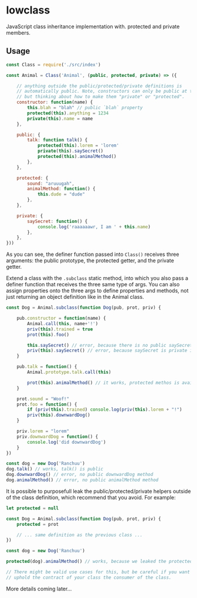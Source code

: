 
lowclass
========

JavaScript class inheritance implementation with. protected and private members.

Usage
-----

```js
const Class = require('./src/index')

const Animal = Class('Animal', (public, protected, private) => ({

    // anything outside the public/protected/private definitions is
    // automatically public. Note, constructors can only be public at the moment,
    // but thinking about how to make them "private" or "protected".
    constructor: function(name) {
        this.blah = "blah" // public `blah` property
        protected(this).anything = 1234
        private(this).name = name
    },

    public: {
        talk: function talk() {
            protected(this).lorem = 'lorem'
            private(this).saySecret()
            protected(this).animalMethod()
        },
    },

    protected: {
        sound: "aruuugah",
        animalMethod: function() {
            this.dude = "dude"
        },
    },

    private: {
        saySecret: function() {
            console.log('raaaaaawr, I am ' + this.name)
        },
    },
}))
```

As you can see, the definer function passed into `Class()` receives three
arguments: the public prototype, the protected getter, and the private getter.

Extend a class with the `.subclass` static method, into which you also pass a
definer function that receives the three same type of args. You can also assign
properties onto the three args to define properties and methods, not just
returning an object definition like in the Animal class.

```js
const Dog = Animal.subclass(function Dog(pub, prot, priv) {

    pub.constructor = function(name) {
        Animal.call(this, name+'!')
        priv(this).trained = true
        prot(this).foo()

        this.saySecret() // error, because there is no public saySecret method
        priv(this).saySecret() // error, because saySecret is private in the above Animal class
    }

    pub.talk = function() {
        Animal.prototype.talk.call(this)

        prot(this).animalMethod() // it works, protected methos is available in all sub classes.
    }

    prot.sound = "Woof!"
    prot.foo = function() {
        if (priv(this).trained) console.log(priv(this).lorem + "!")
        priv(this).downwardDog()
    }

    priv.lorem = "lorem"
    priv.downwardDog = function() {
        console.log('did downwardDog')
    }
})

const dog = new Dog('Ranchuu')
dog.talk() // works, talk() is public
dog.downwardDog() // error, no public downwardDog method
dog.animalMethod() // error, no public animalMethod method
```

It is possible to purposefull leak the public/protected/private helpers outside
of the class definition, which recommend that you avoid. For example:

```js
let protected = null

const Dog = Animal.subclass(function Dog(pub, prot, priv) {
    protected = prot

    // ... same definition as the previous class ...
})

const dog = new Dog('Ranchuu')

protected(dog).animalMethod() // works, because we leaked the protected helper outside of the class definition.

// There might be valid use cases for this, but be careful if you want to
// uphold the contract of your class the consumer of the class.
```

More details coming later...
